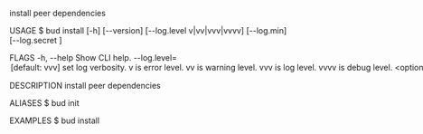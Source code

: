 install peer dependencies

USAGE
  $ bud install [-h] [--version] [--log.level v|vv|vvv|vvvv]
    [--log.min] [--log.secret <value>]

FLAGS
  -h, --help               Show CLI help.
  --log.level=<option>     [default: vvv] set log verbosity. `v` is error level.
                           `vv` is warning level. `vvv` is log level. `vvvv` is
                           debug level.
                           <options: v|vv|vvv|vvvv>
  --[no-]log.min           remove formatting from logged objects
  --log.secret=<value>...  [default: [REDACTED]/source
                           s/@repo/markdown-kit] hide matching strings from
                           logging output
  --version                Show CLI version.

DESCRIPTION
  install peer dependencies

ALIASES
  $ bud init

EXAMPLES
  $ bud install